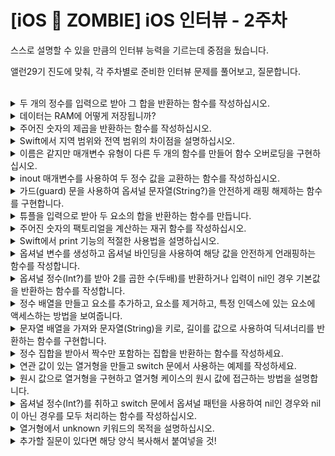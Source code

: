 # [iOS 🧟 ZOMBIE] iOS 인터뷰 - 2주차

스스로 설명할 수 있을 만큼의 인터뷰 능력을 기르는데 중점을 뒀습니다.

앨런29기 진도에 맞춰, 각 주차별로 준비한 인터뷰 문제를 풀어보고, 질문합니다.

<br>

<details>
<summary>두 개의 정수를 입력으로 받아 그 합을 반환하는 함수를 작성하십시오.</summary>

```swift
func sumTwoNumbers(_ num1: Int, _ num2: Int) -> Int {
    return num1 + num2
}
```
</details>


<details>
<summary>데이터는 RAM에 어떻게 저장됩니까?</summary>

```swift

// 프로그램이 실행되면 해당 프로그램이 RAM 에 로드되며 프로그램은 코드와 데이터로 구성되어 있음. 
// -> 프로그램이 실행되는 동안 필요한 데이터는 RAM 에서 할당된다. 이 데이터는 주로 변수, 배열, 구조체 등의 형태로 표현됨. 
// -> 주소 매핑: 각 변수나 데이터 구조는  RAM 에서 고유한 주소를 가지게 된다. 이 주소를 통해 프로그램은 해당 데이터를 읽거나 쓸 수 있음. 
// -> CPU 는 RAM 에서 데이터를 읽어와 연산을 수행하고, 프로그램이 종료되거나 데이터가 더이상 필요하지 않을 때까지 RAM 에 저장된 데이터는 프로그램에 의해 계속해서 사용된다. 
// 전원종료시 데이터는 소실된다. RAM 은 휘발성 메모리임으로 전원이 종료되면 저장된 데이터가 소멸된다. 컴퓨터 재부팅 및 종료될 때 발생한다.
```
</details>


<details>
<summary>주어진 숫자의 제곱을 반환하는 함수를 작성하십시오.</summary>

```swift
func calculateSquare(_ number: Double) -> Double {
    return number * numer
}
```
</details>


<details>
<summary>Swift에서 지역 범위와 전역 범위의 차이점을 설명하십시오.</summary>

```swift
// MARK: 선언된 위치 내 유효한 범위 - 지역범위 
func executeFunction() {
    var localValue = 42
    print(localValue)
}

localValue = 2
// Cannot find 'localValue' in scope

// MARK: 프로그램 전체에서 유효한 범위 어느 블록이나 함수에 가져다 사용 가능
let aplKey = "blahblah"
let movieURL = "https://kobis.or.kr/kobisopenapi/webservice/rest/boxoffice/searchDailyBoxOfficeList.json?key=\(apiKey)&targetDt=20240101"

let structUrl = URL(string: movieURL)!
let session = URLSession.shared

session.dataTask(with: structUrl) { data, response, error in
    if error != nil {
        print(error!.localizedDescription)
        return
    }
    
    if let safeData = data {
        let str = String(decoding: safeData, as: UTF8.self)
        print(str)
    }
}.resume()
```
</details>


<details>
<summary>이름은 같지만 매개변수 유형이 다른 두 개의 함수를 만들어 함수 오버로딩을 구현하십시오.</summary>

```swift

func displayValue(value: Int) {
    print("Integer value:", value)
}

func displayValue(value: String) {
    print("String value:", value)
}

displayValue(value: "Swift")
displayValue(value: 2)
```
</details>


<details>
<summary>inout 매개변수를 사용하여 두 정수 값을 교환하는 함수를 작성하십시오.</summary>

```swift
var winner = "A"
func change(winner: inout String, to: String) {
    winner = to
}
print(winner)
change(winner: &winner, to: "Nat")
print(winner)
```
</details>


<details>
<summary>가드(guard) 문을 사용하여 옵셔널 문자열(String?)을 안전하게 래핑 해제하는 함수를 구현합니다.</summary>

```swift
func greet(person: [String: String]) {
    guard let name = person["name"] else { return }
    
    print("Hello, \(name)!")
    
    guard let location = person["location"] else {
        print("I hope the weather is nice near you.")
        return
    }
    print("I hope the weather is nice in \(location).")
}

greet(person: ["name" : "Nat"])
//Hello, Nat!
//I hope the weather is nice near you.
greet(person: ["name": "Nat", "location": "Cupertino"])
//Hello, Nat!
//I hope the weather is nice in Cupertino.
```
</details>


<details>
<summary>튜플을 입력으로 받아 두 요소의 합을 반환하는 함수를 만듭니다.</summary>

```swift
func calculateTuples(_ inputTuples: (Int, Int)) -> Int {
    return inputTuples.0 + inputTuples.1
}
```
</details>


<details>
<summary>주어진 숫자의 팩토리얼을 계산하는 재귀 함수를 작성하십시오.</summary>

```swift
func isFactorial(_ num: Int) -> Int {
    guard num > 1 else { return 1 }
    return num * isFactorial(num-1)
}
print(isFactorial(4))
/*
factorial(5) = 5 * isFactorial(4)
            = 5 * (4 * isFactorial(3))
            = 5 * (4 * (3 * isFactorial(2)))
            = 5 * (4 * (3 * (2 * isFactorial(1))))
            = 5 * (4 * (3 * (2 * 1)))

*/
```
</details>


<details>
<summary>Swift에서 print 기능의 적절한 사용법을 설명하십시오.</summary>

```swift
// 단순 문자열을 출력할 때는 print 를 사용하고, 인스턴스의 자세한 설명이 필요할 때는 dump 를 사용한다. 
// 문자열 보간법을 사용해 문자열 내 변수 또는 상수 실질적인 값을 표현하기 위해 사용
print(["cupertino": "LA", "gangNam": "Seoul"], 123, separator: "***", terminator: "\n")

// ["gangNam": "Seoul", "cupertino": "LA"]***123-

var num = 3.14
print("π: \(num)")
// π: 3.14
```
</details>


<details>
<summary>옵셔널 변수를 생성하고 옵셔널 바인딩을 사용하여 해당 값을 안전하게 언래핑하는 함수를 작성합니다.</summary>

```swift
var url: String?

func getUrlAddress(_ url: String?) {
    if let urlString = url {
        print(urlString)
    }
}

getUrlAddress("https://www.developer.apple.com")
```
</details>


<details>
<summary>옵셔널 정수(Int?)를 받아 2를 곱한 수(두배)를 반환하거나 입력이 nil인 경우 기본값을 반환하는 함수를 작성합니다.</summary>

```swift
func checkEvenOrZero(num: Int?) -> Int {
    if let unwrappedNumber = num {
        return unwrappedNumber * 2
    } else {
        return 0
    }
}
// nil 인 경우
checkEvenOrZero(num: nil)
// 정수형 타입 숫자값이 있는 경우
checkEvenOrZero(num: 10)
```
</details>


<details>
<summary>정수 배열을 만들고 요소를 추가하고, 요소를 제거하고, 특정 인덱스에 있는 요소에 액세스하는 방법을 보여줍니다.</summary>

```swift
// MARK: - 배열 더하기
var integerArray = [1, 2, 3, 4, 5, 8]

integerArray.append(10)
integerArray += [10, 8]
print(integerArray)
// "[1, 2, 3, 4, 5, 8, 10, 10, 8]\n"
integerArray.sort()
print(integerArray)
// [1, 2, 3, 4, 5, 8, 8, 10, 10]
// MARK: -  특정 인덱스에 있는 요소에 액세스

//let accessIdx = 2
let accessIdx = 10
if accessIdx < integerArray.count {
    let elementAtIdx = integerArray[accessIdx]
    print("Element at index \(accessIdx): \(elementAtIdx)")
} else {
    print("index \(accessIdx) is out of range.")
}
// Element at index 2: 3
// index 10 is out of range.

// MARK: - 배열 요소 혹은 인덱스 제거
let idxToRemove = 8
// 요소 접근해서 지우기
if let numToRemove = integerArray.firstIndex(of: idxToRemove) {
    integerArray.remove(at: numToRemove)
    print("removed element: \(idxToRemove).")
    print("Update Array: \(integerArray)")
} else {
    print("Element \(idxToRemove) not found in the array.")
}
//removed element: 8.


// 인덱스 접근해서 지우기

let indexToRemove = 7

if indexToRemove < integerArray.count {
    let removedElement = integerArray.remove(at: indexToRemove)
    print("Removed element \(removedElement) at index \(indexToRemove). Updated Array: \(integerArray)")
} else {
    print("Index \(indexToRemove) is out of bounds.")
}


//Update Array: [1, 2, 3, 4, 5, 8, 10, 10]
//Removed element 10 at index 7. Updated Array: [1, 2, 3, 4, 5, 8, 10]
```
</details>


<details>
<summary>문자열 배열을 가져와 문자열(String)을 키로, 길이를 값으로 사용하여 딕셔너리를 반환하는 함수를 구현합니다.</summary>

```swift
func getStrDictionary(strings: [String]) -> [String: Int] {
    var resultDic = [String: Int]()
    for str in strings {
        let length = str.count
        resultDic[str] = length
    }
    return resultDic
}
let stringArray = ["uikit", "swiftui", "rxswift", "combine"]
print(createDictionaryFromStrings(stringArray))
// ["rxswift": 7, "swiftui": 7, "uikit": 5, "combine": 7]
```
</details>


<details>
<summary>정수 집합을 받아서 짝수만 포함하는 집합을 반환하는 함수를 작성하세요.</summary>

```swift
func filterEvenNumbers(from even: Set<Int>) -> Set<Int> {
    let filterNums = even.filter { $0 % 2 == 0 }
    return Set(filterNums)
}

print(filterEvenNumbers(from: [1, 2, 3, 5, 6, 8, 11, 12]))
// [8, 6, 2, 12]
```
</details>


<details>
<summary>연관 값이 있는 열거형을 만들고 switch 문에서 사용하는 예제를 작성하세요.</summary>

```swift
enum Electronics {
    case iphone6(version: Double)
    case iphone11(version: Double)
    case iphone13(version: Double)
}

var deviceDescription = ""

let mobile = Electronics.iphone13(version: 16.4)

switch mobile {
case .iphone6(let version):
    deviceDescription = "iPhone 6 with iOS \(version)"
case .iphone11(let version):
    deviceDescription = "iPhone 11 with iOS \(version)"
case .iphone13(let version):
    deviceDescription = "iPhone 13 with iOS \(version)"
}

print(deviceDescription)
//iPhone 13 with iOS 16.4
```
</details>


<details>
<summary>원시 값으로 열거형을 구현하고 열거형 케이스의 원시 값에 접근하는 방법을 설명합니다.</summary>
- 원시값: 매칭되는 기본값(정수,문자열) 정해서 활용할 수 있다. 원시값을 입력안하면 자동으로 0, 1, 2 가 설정된다. 
아래 1을 처음으로 썼음으로 1부터 시작해서 7까지 원시값 호출 가능하고 호출은 아래 변수 `choiceDay` 처럼 쓰고 열거형 소괄호 rawValue 안에 정수형 숫자를 입력해 case 값을 불러온다.

```swift
enum Weekdays: Int {
    case mon = 1, tues, wed, thu, fri, sat, sun
}

var choiceDay = Weekdays(rawValue: 2)
```
</details>


<details>
<summary>옵셔널 정수(Int?)를 취하고 switch 문에서 옵셔널 패턴을 사용하여 nil인 경우와 nil이 아닌 경우를 모두 처리하는 함수를 작성하십시오.</summary>

```swift
func processOptionalInteger(_ optionalInteger: Int?) {
    switch optionalInteger {
    case nil:
        print("입력된 값은 nil입니다.")
    case let someValue?:
        print("입력된 값은 \(someValue)입니다.")
    }
}

// 예제 사용
processOptionalInteger(nil)
processOptionalInteger(42)


```
</details>


<details>
<summary>열거형에서 unknown 키워드의 목적을 설명하십시오.</summary>

```swift
// unknown 이라는 키워는 Swift 에서 미리 정의된 값을 가지는 
// 열거형을 선언해 그 외의  값에 대한 처리를 unknow 또는 default 에서 처리
// 모든 열거형의 케이스를 다루지 않았다고 경고로 알려주어 개발자의 실수 가능성을 컴파일 시점에 알려줌
```
</details>



<details>
<summary>추가할 질문이 있다면 해당 양식 복사해서 붙여넣을 것!</summary>

```swift
//답변
```
</details>

